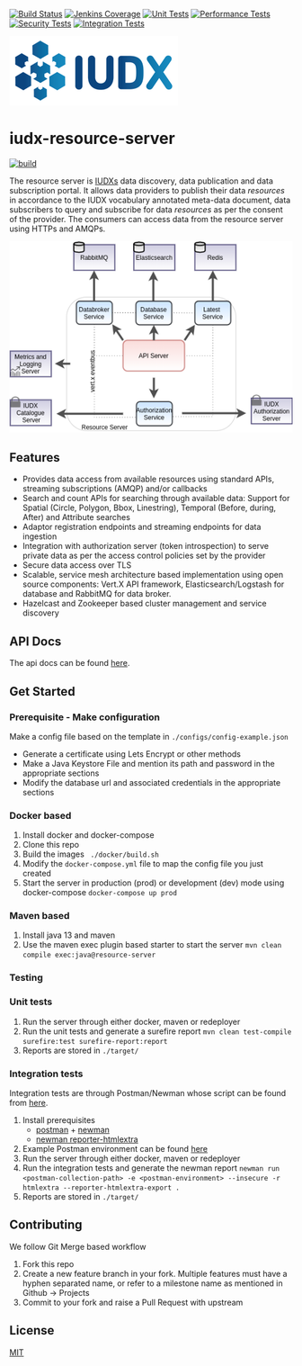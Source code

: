 [![Build Status](https://img.shields.io/jenkins/build?jobUrl=http%3A%2F%2Fjenkins.iudx.io%3A8080%2Fjob%2Fiudx%2520RS%2520%28master%29%2520pipeline%2F)](http://jenkins.iudx.io:8080/job/iudx%20RS%20(master)%20pipeline/lastBuild/)
[![Jenkins Coverage](https://img.shields.io/jenkins/coverage/jacoco?jobUrl=http%3A%2F%2Fjenkins.iudx.io%3A8080%2Fjob%2Fiudx%2520RS%2520%28master%29%2520pipeline%2F)](http://jenkins.iudx.io:8080/job/iudx%20RS%20(master)%20pipeline/lastBuild/jacoco/)
[![Unit Tests](https://img.shields.io/jenkins/tests?jobUrl=http%3A%2F%2Fjenkins.iudx.io%3A8080%2Fjob%2Fiudx%2520RS%2520%28master%29%2520pipeline%2F&label=unit%20tests)](http://jenkins.iudx.io:8080/job/iudx%20RS%20(master)%20pipeline/lastBuild/testReport/)
[![Performance Tests](https://img.shields.io/jenkins/build?jobUrl=http%3A%2F%2Fjenkins.iudx.io%3A8080%2Fjob%2Fiudx%2520RS%2520%28master%29%2520pipeline%2F&label=performance%20tests)](http://jenkins.iudx.io:8080/job/iudx%20RS%20(master)%20pipeline/lastBuild/performance/)
[![Security Tests](https://img.shields.io/jenkins/build?jobUrl=http%3A%2F%2Fjenkins.iudx.io%3A8080%2Fjob%2Fiudx%2520RS%2520%28master%29%2520pipeline%2F&label=security%20tests)](http://jenkins.iudx.io:8080/job/iudx%20RS%20(master)%20pipeline/lastBuild/zap/)
[![Integration Tests](https://img.shields.io/jenkins/build?jobUrl=http%3A%2F%2Fjenkins.iudx.io%3A8080%2Fjob%2Fiudx%2520RS%2520%28master%29%2520pipeline%2F&label=integration%20tests)](http://jenkins.iudx.io:8080/job/iudx%20RS%20(master)%20pipeline/Integration_20Test_20Report/)


![IUDX](./docs/iudx.png)

# iudx-resource-server
[![build](https://github.com/datakaveri/iudx-resource-server/actions/workflows/build.yml/badge.svg)](https://github.com/datakaveri/iudx-resource-server/actions/workflows/build.yml)

The resource server is [IUDXs](https://iudx.org.in) data discovery, data publication and data subscription portal.
It allows data providers to publish their data *resources* in accordance to the IUDX vocabulary annotated meta-data document,  data subscribers to query and subscribe for data *resources* as per the consent of the provider.
The consumers can access data from the resource server using HTTPs and AMQPs.

<p align="center">
<img src="./docs/rs_overview.png">
</p>


## Features

- Provides data access from available resources using standard APIs, streaming subscriptions (AMQP) and/or callbacks
- Search and count APIs for searching through available data: Support for Spatial (Circle, Polygon, Bbox, Linestring), Temporal (Before, during, After) and Attribute searches
- Adaptor registration endpoints and streaming endpoints for data ingestion
- Integration with authorization server (token introspection) to serve private data as per the access control policies set by the provider
- Secure data access over TLS
- Scalable, service mesh architecture based implementation using open source components: Vert.X API framework, Elasticsearch/Logstash for database and RabbitMQ for data broker.
- Hazelcast and Zookeeper based cluster management and service discovery

## API Docs 
The api docs can be found [here](https://rs.iudx.org.in/apis).

## Get Started

### Prerequisite - Make configuration
Make a config file based on the template in `./configs/config-example.json` 
- Generate a certificate using Lets Encrypt or other methods
- Make a Java Keystore File and mention its path and password in the appropriate sections
- Modify the database url and associated credentials in the appropriate sections

### Docker based
1. Install docker and docker-compose
2. Clone this repo
3. Build the images 
   ` ./docker/build.sh`
4. Modify the `docker-compose.yml` file to map the config file you just created
5. Start the server in production (prod) or development (dev) mode using docker-compose 
   ` docker-compose up prod `


### Maven based
1. Install java 13 and maven
2. Use the maven exec plugin based starter to start the server 
   `mvn clean compile exec:java@resource-server`

### Testing

### Unit tests
1. Run the server through either docker, maven or redeployer
2. Run the unit tests and generate a surefire report 
   `mvn clean test-compile surefire:test surefire-report:report`
3. Reports are stored in `./target/`

### Integration tests
Integration tests are through Postman/Newman whose script can be found from [here](./src/test/resources/IUDX-Resource-Server-Release-v2.0.postman_collection.json).
1. Install prerequisites 
   - [postman](https://www.postman.com/) + [newman](https://www.npmjs.com/package/newman)
   - [newman reporter-htmlextra](https://www.npmjs.com/package/newman-reporter-htmlextra)
2. Example Postman environment can be found [here](./configs/postman-env.json)
3. Run the server through either docker, maven or redeployer
4. Run the integration tests and generate the newman report 
   `newman run <postman-collection-path> -e <postman-environment> --insecure -r htmlextra --reporter-htmlextra-export .`
5. Reports are stored in `./target/`

## Contributing
We follow Git Merge based workflow 
1. Fork this repo
2. Create a new feature branch in your fork. Multiple features must have a hyphen separated name, or refer to a milestone name as mentioned in Github -> Projects 
3. Commit to your fork and raise a Pull Request with upstream

## License
[MIT](./LICENSE.txt)
